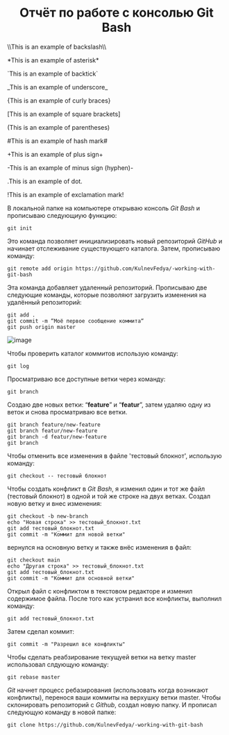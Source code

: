 <h1 align="center">Отчёт по работе с консолью Git Bash</h1>
\\This is an example of backslash\\

\*This is an example of asterisk\*

\`This is an example of backtick\`

\_This is an example of underscore\_

\{This is an example of curly braces\}

\[This is an example of square brackets\]

\(This is an example of parentheses\)

\#This is an example of hash mark\#

\+This is an example of plus sign\+

\-This is an example of minus sign (hyphen)\-

\.This is an example of dot\.

\!This is an example of exclamation mark\!

В локальной папке на компьютере открываю консоль *Git Bash* и прописываю следующиую функцию:
```
git init
```
Это команда позволяет инициализировать новый репозиторий *GitHub* и начинает отслеживание существующего каталога. 
Затем, прописываю команду:
```
git remote add origin https://github.com/KulnevFedya/-working-with-git-bash
```
Эта команда добавляет удаленный репозиторий.
Прописываю две следующие команды, которые позволяют загрузить изменения на удалённый репозиторий:
```
git add .
git commit -m “Моё первое сообщение коммита“
git push origin master
```
![image](https://github.com/KulnevFedya/-working-with-git-bash/assets/127484484/02306c13-64a0-4950-a077-7b067d4ec184)

Чтобы проверить каталог коммитов использую команду:
```
git log
```
Просматриваю все доступные ветки через команду:
```
git branch
```
Создаю две новых ветки: “**feature**” и “**featur**”, затем удаляю одну из веток и снова просматриваю все ветки.
```
git branch feature/new-feature
git branch featur/new-feature
git branch -d featur/new-feature
git branch
```
Чтобы отменить все изменения в файле 'тестовый блокнот', использую команду:
```
git checkout -- тестовый блокнот
```
Чтобы создать конфликт в *Git Bash*, я изменил один и тот же файл (тестовый блокнот) в одной и той же строке на двух ветках. Создал новую ветку и внес изменения:
```
git checkout -b new-branch
echo "Новая строка" >> тестовый_блокнот.txt
git add тестовый_блокнот.txt
git commit -m "Коммит для новой ветки"
```
вернулся на основную ветку и также внёс изменения в файл:
```
git checkout main
echo "Другая строка" >> тестовый_блокнот.txt
git add тестовый_блокнот.txt
git commit -m "Коммит для основной ветки"
```
Открыл файл с конфликтом в текстовом редакторе и изменил содержимое файла. После того как устранил все конфликты, выполнил команду:
```
git add тестовый_блокнот.txt
```
Затем сделал коммит:
```
git commit -m "Разрешил все конфликты"
```
Чтобы сделать реабзирование текущуей ветки на ветку master использовал слдующую команду:
```
git rebase master
```
*Git* начнет процесс ребазирования (использовать когда возникают конфликты), перенося ваши коммиты на верхушку ветки master.
Чтобы склонировать репозиторий с *Github*, создал новую папку. И прописал следующую команду в новой папке:
```
git clone https://github.com/KulnevFedya/-working-with-git-bash
```
